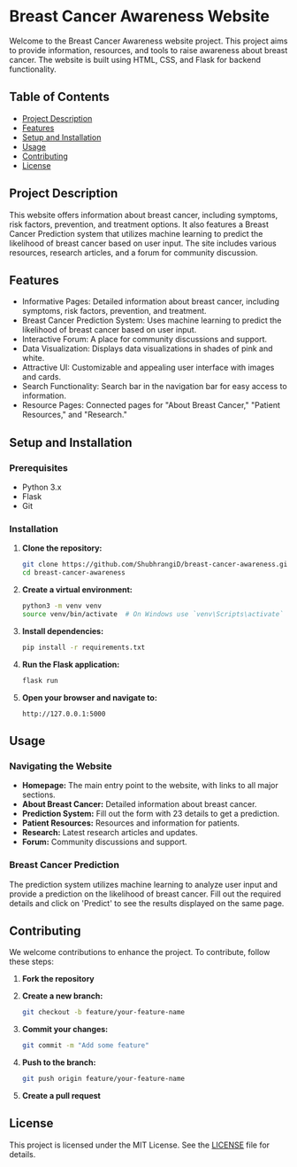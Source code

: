 # Breast Cancer Awareness Website

Welcome to the Breast Cancer Awareness website project. This project aims to provide information, resources, and tools to raise awareness about breast cancer. The website is built using HTML, CSS, and Flask for backend functionality.

## Table of Contents

- [Project Description](#project-description)
- [Features](#features)
- [Setup and Installation](#setup-and-installation)
- [Usage](#usage)
- [Contributing](#contributing)
- [License](#license)

## Project Description

This website offers information about breast cancer, including symptoms, risk factors, prevention, and treatment options. It also features a Breast Cancer Prediction system that utilizes machine learning to predict the likelihood of breast cancer based on user input. The site includes various resources, research articles, and a forum for community discussion.

## Features

- Informative Pages: Detailed information about breast cancer, including symptoms, risk factors, prevention, and treatment.
- Breast Cancer Prediction System: Uses machine learning to predict the likelihood of breast cancer based on user input.
- Interactive Forum: A place for community discussions and support.
- Data Visualization: Displays data visualizations in shades of pink and white.
- Attractive UI: Customizable and appealing user interface with images and cards.
- Search Functionality: Search bar in the navigation bar for easy access to information.
- Resource Pages: Connected pages for "About Breast Cancer," "Patient Resources," and "Research."

## Setup and Installation

### Prerequisites

- Python 3.x
- Flask
- Git

### Installation

1. **Clone the repository:**

    ```bash
    git clone https://github.com/ShubhrangiD/breast-cancer-awareness.git
    cd breast-cancer-awareness
    ```

2. **Create a virtual environment:**

    ```bash
    python3 -m venv venv
    source venv/bin/activate  # On Windows use `venv\Scripts\activate`
    ```

3. **Install dependencies:**

    ```bash
    pip install -r requirements.txt
    ```

4. **Run the Flask application:**

    ```bash
    flask run
    ```

5. **Open your browser and navigate to:**

    ```
    http://127.0.0.1:5000
    ```

## Usage

### Navigating the Website

- **Homepage:** The main entry point to the website, with links to all major sections.
- **About Breast Cancer:** Detailed information about breast cancer.
- **Prediction System:** Fill out the form with 23 details to get a prediction.
- **Patient Resources:** Resources and information for patients.
- **Research:** Latest research articles and updates.
- **Forum:** Community discussions and support.

### Breast Cancer Prediction

The prediction system utilizes machine learning to analyze user input and provide a prediction on the likelihood of breast cancer. Fill out the required details and click on 'Predict' to see the results displayed on the same page.


## Contributing

We welcome contributions to enhance the project. To contribute, follow these steps:

1. **Fork the repository**
2. **Create a new branch:**

    ```bash
    git checkout -b feature/your-feature-name
    ```

3. **Commit your changes:**

    ```bash
    git commit -m "Add some feature"
    ```

4. **Push to the branch:**

    ```bash
    git push origin feature/your-feature-name
    ```

5. **Create a pull request**

## License

This project is licensed under the MIT License. See the [LICENSE](LICENSE) file for details.
